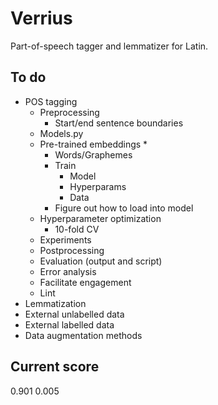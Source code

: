 # Verrius

Part-of-speech tagger and lemmatizer for Latin.

## To do
- POS tagging
    - Preprocessing
        - Start/end sentence boundaries
    - Models.py
    - Pre-trained embeddings *
        - Words/Graphemes
        - Train
            - Model
            - Hyperparams
            - Data
        - Figure out how to load into model
    - Hyperparameter optimization
        - 10-fold CV
    - Experiments
    - Postprocessing
    - Evaluation (output and script)
    - Error analysis
    - Facilitate engagement
    - Lint
- Lemmatization
- External unlabelled data
- External labelled data
- Data augmentation methods

## Current score
0.901 0.005